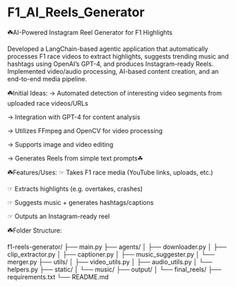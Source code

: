 # F1_AI_Reels_Generator

☘️AI-Powered Instagram Reel Generator for F1 Highlights

Developed a LangChain-based agentic application that automatically processes F1 race videos to extract highlights, suggests trending music and hashtags using OpenAI’s GPT-4, and produces Instagram-ready Reels. Implemented video/audio processing, AI-based content creation, and an end-to-end media pipeline.

☘️Initial Ideas:
→ Automated detection of interesting video segments from uploaded race videos/URLs

→ Integration with GPT-4 for content analysis

→ Utilizes FFmpeg and OpenCV for video processing

→ Supports image and video editing

→ Generates Reels from simple text prompts☘


☘️Features/Uses:
☞ Takes F1 race media (YouTube links, uploads, etc.)

☞ Extracts highlights (e.g. overtakes, crashes)

☞ Suggests music + generates hashtags/captions

☞ Outputs an Instagram-ready reel


☘️Folder Structure:

f1-reels-generator/
├── main.py
├── agents/
│   ├── downloader.py
│   ├── clip_extractor.py
│   ├── captioner.py
│   ├── music_suggester.py
│   └── merger.py
├── utils/
│   ├── video_utils.py
│   ├── audio_utils.py
│   └── helpers.py
├── static/
│   └── music/
├── output/
│   └── final_reels/
├── requirements.txt
└── README.md
